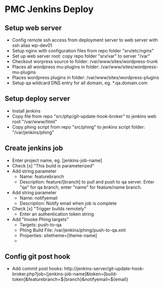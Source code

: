 # PMC Jenkins Deploy

## Setup web server
* Config remote ssh access from deployment server to web server with ssh alias wp-dev01
* Setup nginx with configuration files from repo folder "srv/etc/nginx"
* Set up web server root: copy repo folder "srv/var" to server "/var"
* Checkout worpress source to folder: /var/www/sites/wordpress-trunk
* Places all wordpress mu-plugins in folder:  /var/www/sites/wordpress-mu-plugins
* Places wordpress plugins in folder:  /var/www/sites/wordpress-plugins
* Setup qa wildcard DNS entry for all domain, eg. *.qa.domain.com

## Setup deploy server
* Install jenkins
* Copy file from repo "src/php/git-update-hook-broker" to jenkins web root "/var/www/html"
* Copy phing script from repo "src/phing" to jenkins script folder: "/var/jenkins/phing"

## Create jenkins job
* Enter project name, eg. [jenkins-job-name]
* Check [x] "This build is parameterized"
* Add string parameter
  * Name: featurebranch
  * Description: feature/[branch] to pull and push to qa server.  Enter "qa" for qa branch, enter "name" for feature/name branch.
* Add string parameter
  * Name: notifyemail
  * Description: Notify email when job is complete
* Check [x] "Trigger builds  remotely"
  * Enter an authentication token string
* Add "Invoke Phing targets"
  * Targets: push-to-qa
  * Phing Build File: /var/jenkins/phing/push-to-qa.xml
  * Properties: sitetheme=[theme-name]
  *

## Config git post hook
* Add commit post hooks: http://jenkins-server/git-update-hook-broker.php?job=[jenkins-job-name]&token=[build-token]&featurebranch=${branch}&notifyemail=${email}
